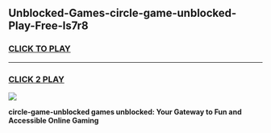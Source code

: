 
## Unblocked-Games-circle-game-unblocked-Play-Free-ls7r8
<h3>
<a href="https://premium76.site?title=circle-game-unblocked&ref=23A">CLICK TO PLAY</a></h3>
<hr>

<h3>
<a href="https://premium76.site?title=circle-game-unblocked&ref=23A">CLICK 2 PLAY</a>
  
</h3>

<a href="https://premium76.site?title=circle-game-unblocked&ref=23A"><img src="https://clearcache.store/games.png"></a>


**circle-game-unblocked games unblocked: Your Gateway to Fun and Accessible Online Gaming**
